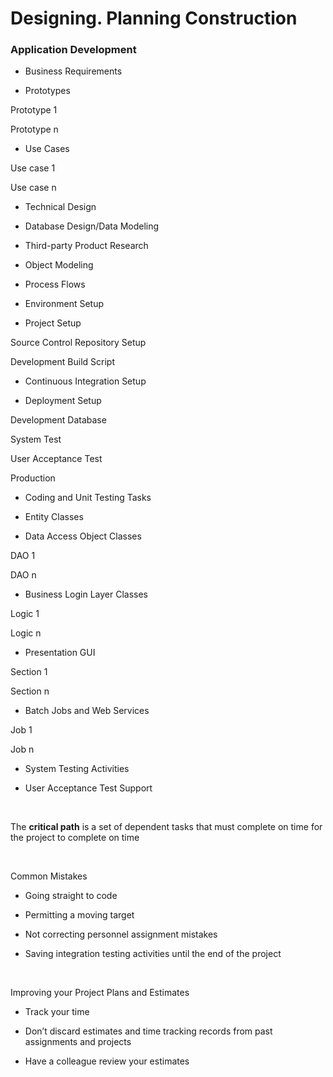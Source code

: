
# Designing. Planning Construction


### Application Development

-   Business Requirements

- Prototypes

Prototype 1

Prototype n

- Use Cases

Use case 1

Use case n

-   Technical Design

- Database Design/Data Modeling

- Third-party Product Research

- Object Modeling

- Process Flows

-   Environment Setup

- Project Setup

Source Control Repository Setup

Development Build Script

- Continuous Integration Setup

- Deployment Setup

Development Database

System Test

User Acceptance Test

Production

-   Coding and Unit Testing Tasks

- Entity Classes

- Data Access Object Classes

DAO 1

DAO n

- Business Login Layer Classes

Logic 1

Logic n

- Presentation GUI

Section 1

Section n

- Batch Jobs and Web Services

Job 1

Job n

-   System Testing Activities

-   User Acceptance Test Support

 

The **critical path** is a set of dependent tasks that must complete on time for
the project to complete on time

 

Common Mistakes

-   Going straight to code

-   Permitting a moving target

-   Not correcting personnel assignment mistakes

-   Saving integration testing activities until the end of the project

 

Improving your Project Plans and Estimates

-   Track your time

-   Don’t discard estimates and time tracking records from past assignments and
    projects

-   Have a colleague review your estimates
